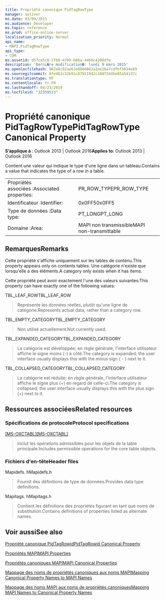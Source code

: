 ```yaml
---
title: Propriété canonique PidTagRowType
manager: soliver
ms.date: 03/09/2015
ms.audience: Developer
ms.topic: reference
ms.prod: office-online-server
localization_priority: Normal
api_name:
- MAPI.PidTagRowType
api_type:
- COM
ms.assetid: d57ce5c8-1f60-4709-b86a-4468c4208dfe
description: 'Derni�re modification�: lundi 9 mars 2015'
ms.openlocfilehash: 962e8c92ae61e8b60862a3ae26a7cdfbf5034e89
ms.sourcegitcommit: 8fe462c32b91c87911942c188f3445e85a54137c
ms.translationtype: MT
ms.contentlocale: fr-FR
ms.lasthandoff: 04/23/2019
ms.locfileid: "32359513"
---
```

# <a name="pidtagrowtype-canonical-property"></a><span data-ttu-id="b34a7-103">Propriété canonique PidTagRowType</span><span class="sxs-lookup"><span data-stu-id="b34a7-103">PidTagRowType Canonical Property</span></span>

  
  
<span data-ttu-id="b34a7-104">**S’applique à** : Outlook 2013 | Outlook 2016</span><span class="sxs-lookup"><span data-stu-id="b34a7-104">**Applies to**: Outlook 2013 | Outlook 2016</span></span> 
  
<span data-ttu-id="b34a7-105">Contient une valeur qui indique le type d'une ligne dans un tableau.</span><span class="sxs-lookup"><span data-stu-id="b34a7-105">Contains a value that indicates the type of a row in a table.</span></span>
  
|||
|:-----|:-----|
|<span data-ttu-id="b34a7-106">Propriétés associées :</span><span class="sxs-lookup"><span data-stu-id="b34a7-106">Associated properties:</span></span>  <br/> |<span data-ttu-id="b34a7-107">PR_ROW_TYPE</span><span class="sxs-lookup"><span data-stu-id="b34a7-107">PR_ROW_TYPE</span></span>  <br/> |
|<span data-ttu-id="b34a7-108">Identificateur :</span><span class="sxs-lookup"><span data-stu-id="b34a7-108">Identifier:</span></span>  <br/> |<span data-ttu-id="b34a7-109">0x0FF5</span><span class="sxs-lookup"><span data-stu-id="b34a7-109">0x0FF5</span></span>  <br/> |
|<span data-ttu-id="b34a7-110">Type de données :</span><span class="sxs-lookup"><span data-stu-id="b34a7-110">Data type:</span></span>  <br/> |<span data-ttu-id="b34a7-111">PT_LONG</span><span class="sxs-lookup"><span data-stu-id="b34a7-111">PT_LONG</span></span>  <br/> |
|<span data-ttu-id="b34a7-112">Domaine :</span><span class="sxs-lookup"><span data-stu-id="b34a7-112">Area:</span></span>  <br/> |<span data-ttu-id="b34a7-113">MAPI non transmissible</span><span class="sxs-lookup"><span data-stu-id="b34a7-113">MAPI non-transmittable</span></span>  <br/> |
   
## <a name="remarks"></a><span data-ttu-id="b34a7-114">Remarques</span><span class="sxs-lookup"><span data-stu-id="b34a7-114">Remarks</span></span>

<span data-ttu-id="b34a7-115">Cette propriété s'affiche uniquement sur les tables de contenu.</span><span class="sxs-lookup"><span data-stu-id="b34a7-115">This property appears only on contents tables.</span></span> <span data-ttu-id="b34a7-116">Une catégorie n'existe que lorsqu'elle a des éléments.</span><span class="sxs-lookup"><span data-stu-id="b34a7-116">A category only exists when it has items.</span></span>
  
<span data-ttu-id="b34a7-117">Cette propriété peut avoir exactement l'une des valeurs suivantes:</span><span class="sxs-lookup"><span data-stu-id="b34a7-117">This property can have exactly one of the following values:</span></span>
  
<span data-ttu-id="b34a7-118">TBL_LEAF_ROW</span><span class="sxs-lookup"><span data-stu-id="b34a7-118">TBL_LEAF_ROW</span></span> 
  
> <span data-ttu-id="b34a7-119">Représente les données réelles, plutôt qu'une ligne de catégorie.</span><span class="sxs-lookup"><span data-stu-id="b34a7-119">Represents actual data, rather than a category row.</span></span>
    
<span data-ttu-id="b34a7-120">TBL_EMPTY_CATEGORY</span><span class="sxs-lookup"><span data-stu-id="b34a7-120">TBL_EMPTY_CATEGORY</span></span> 
  
> <span data-ttu-id="b34a7-121">Non utilisé actuellement.</span><span class="sxs-lookup"><span data-stu-id="b34a7-121">Not currently used.</span></span>
    
<span data-ttu-id="b34a7-122">TBL_EXPANDED_CATEGORY</span><span class="sxs-lookup"><span data-stu-id="b34a7-122">TBL_EXPANDED_CATEGORY</span></span> 
  
> <span data-ttu-id="b34a7-123">La catégorie est développée; en règle générale, l'interface utilisateur affiche le signe moins (-) à côté.</span><span class="sxs-lookup"><span data-stu-id="b34a7-123">The category is expanded; the user interface usually displays this with the minus sign ( - ) next to it.</span></span>
    
<span data-ttu-id="b34a7-124">TBL_COLLAPSED_CATEGORY</span><span class="sxs-lookup"><span data-stu-id="b34a7-124">TBL_COLLAPSED_CATEGORY</span></span> 
  
> <span data-ttu-id="b34a7-125">La catégorie est réduite; en règle générale, l'interface utilisateur affiche le signe plus (+) en regard de celle-ci.</span><span class="sxs-lookup"><span data-stu-id="b34a7-125">The category is collapsed; the user interface usually displays this with the plus sign (+) next to it.</span></span>
    
## <a name="related-resources"></a><span data-ttu-id="b34a7-126">Ressources associées</span><span class="sxs-lookup"><span data-stu-id="b34a7-126">Related resources</span></span>

### <a name="protocol-specifications"></a><span data-ttu-id="b34a7-127">Spécifications de protocole</span><span class="sxs-lookup"><span data-stu-id="b34a7-127">Protocol specifications</span></span>

<span data-ttu-id="b34a7-128">[[MS-OXCTABL]](https://msdn.microsoft.com/library/d33612dc-36a8-4623-8a26-c156cf8aae4b%28Office.15%29.aspx)</span><span class="sxs-lookup"><span data-stu-id="b34a7-128">[[MS-OXCTABL]](https://msdn.microsoft.com/library/d33612dc-36a8-4623-8a26-c156cf8aae4b%28Office.15%29.aspx)</span></span>
  
> <span data-ttu-id="b34a7-129">Inclut les opérations admissibles pour les objets de la table principale.</span><span class="sxs-lookup"><span data-stu-id="b34a7-129">Includes permissible operations for the core table objects.</span></span>
    
### <a name="header-files"></a><span data-ttu-id="b34a7-130">Fichiers d'en-tête</span><span class="sxs-lookup"><span data-stu-id="b34a7-130">Header files</span></span>

<span data-ttu-id="b34a7-131">Mapidefs. h</span><span class="sxs-lookup"><span data-stu-id="b34a7-131">Mapidefs.h</span></span>
  
> <span data-ttu-id="b34a7-132">Fournit des définitions de type de données.</span><span class="sxs-lookup"><span data-stu-id="b34a7-132">Provides data type definitions.</span></span>
    
<span data-ttu-id="b34a7-133">Mapitags. h</span><span class="sxs-lookup"><span data-stu-id="b34a7-133">Mapitags.h</span></span>
  
> <span data-ttu-id="b34a7-134">Contient les définitions des propriétés figurant en tant que noms de substitution.</span><span class="sxs-lookup"><span data-stu-id="b34a7-134">Contains definitions of properties listed as alternate names.</span></span>
    
## <a name="see-also"></a><span data-ttu-id="b34a7-135">Voir aussi</span><span class="sxs-lookup"><span data-stu-id="b34a7-135">See also</span></span>



[<span data-ttu-id="b34a7-136">Propriété canonique PidTagRowid</span><span class="sxs-lookup"><span data-stu-id="b34a7-136">PidTagRowid Canonical Property</span></span>](pidtagrowid-canonical-property.md)


[<span data-ttu-id="b34a7-137">Propriétés MAPI</span><span class="sxs-lookup"><span data-stu-id="b34a7-137">MAPI Properties</span></span>](mapi-properties.md)
  
[<span data-ttu-id="b34a7-138">Propriétés canoniques MAPI</span><span class="sxs-lookup"><span data-stu-id="b34a7-138">MAPI Canonical Properties</span></span>](mapi-canonical-properties.md)
  
[<span data-ttu-id="b34a7-139">Mappage des noms de propriétés canoniques aux noms MAPI</span><span class="sxs-lookup"><span data-stu-id="b34a7-139">Mapping Canonical Property Names to MAPI Names</span></span>](mapping-canonical-property-names-to-mapi-names.md)
  
[<span data-ttu-id="b34a7-140">Mappage des noms MAPI aux noms de propriétés canoniques</span><span class="sxs-lookup"><span data-stu-id="b34a7-140">Mapping MAPI Names to Canonical Property Names</span></span>](mapping-mapi-names-to-canonical-property-names.md)


